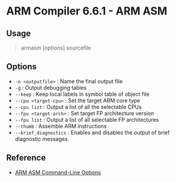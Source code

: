 # ARM Compiler 6.6.1 - ARM ASM

## Usage

> armasm [options] sourcefile

## Options

* `-o <outputfile>` : Name the final output file
* `-g` : Output debugging tables
* `--keep` : Keep local labels in symbol table of object file
* `--cpu <target-cpu>` : Set the target ARM core type
* `--cpu list` : Output a list of all the selectable CPUs
* `--fpu <target-arch>` : Set target FP architecture version
* `--fpu list` : Output a list of all selectable FP architectures
* `--thumb` : Assemble ARM instructions
* `--brief_diagnostics` : Enables and disables the output of brief diagnostic messages.

## Reference

* [ARM ASM Command-Line Options](http://infocenter.arm.com/help/index.jsp?topic=/com.arm.doc.dui0801h/pge1424433195614.html)

